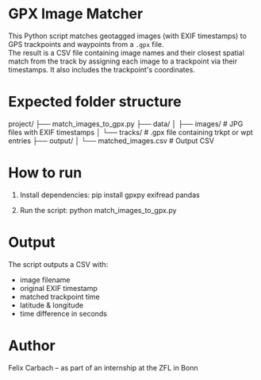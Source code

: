 # GPX Image Matcher
This Python script matches geotagged images (with EXIF timestamps) to GPS trackpoints and waypoints from a `.gpx` file.  
The result is a CSV file containing image names and their closest spatial match from the track by assigning each image to a trackpoint via their timestamps. It also includes the trackpoint's coordinates.

# Expected folder structure

project/
├── match_images_to_gpx.py
├── data/
│ ├── images/ # JPG files with EXIF timestamps
│ └── tracks/ # .gpx file containing trkpt or wpt entries
├── output/
│ └── matched_images.csv # Output CSV

# How to run
1. Install dependencies:
   pip install gpxpy exifread pandas
   
2. Run the script:
   python match_images_to_gpx.py

# Output
The script outputs a CSV with:
- image filename
- original EXIF timestamp
- matched trackpoint time
- latitude & longitude
- time difference in seconds

# Author
Felix Carbach – as part of an internship at the ZFL in Bonn
